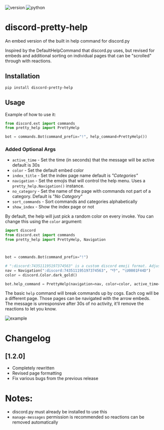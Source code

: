![version](https://img.shields.io/pypi/v/discord-pretty-help) ![python](https://img.shields.io/badge/python-3.6+-blue)

# discord-pretty-help

An embed version of the built in help command for discord.py

Inspired by the DefaultHelpCommand that discord.py uses, but revised for embeds and additional sorting on individual pages that can be "scrolled" through with reactions.

## Installation

`pip install discord-pretty-help`

## Usage

Example of how to use it:

```python
from discord.ext import commands
from pretty_help import PrettyHelp

bot = commands.Bot(command_prefix="!", help_command=PrettyHelp())
```

### Added Optional Args

- `active_time` - Set the time (in seconds) that the message will be active default is 30s
- `color` - Set the default embed color
- `index_title` - Set the index page name default is *"Categories"*
- `navigation` - Set the emojis that will control the help menu. Uses a `pretty_help.Navigation()` instance.
- `no_category` - Set the name of the page with commands not part of a category. Default is "*No Category*"
- `sort_commands` - Sort commands and categories alphabetically
- `show_index` - Show the index page or not


By default, the help will just pick a random color on every invoke. You can change this using the `color` argument:

```python
import discord
from discord.ext import commands
from pretty_help import PrettyHelp, Navigation



bot = commands.Bot(command_prefix="!")

# ":discord:743511195197374563" is a custom discord emoji format. Adjust to match your own custom emoji.
nav = Navigation(":discord:743511195197374563", "👎", "\U0001F44D")
color = discord.Color.dark_gold()

bot.help_command = PrettyHelp(navigation=nav, color=color, active_time=5)

```

The basic `help` command will break commands up by cogs. Each cog will be a different page. Those pages can be navigated with
the arrow embeds. The message is unresponsive after 30s of no activity, it'll remove the reactions to let you know.

![example](https://raw.githubusercontent.com/stroupbslayen/discord-pretty-help/master/images/example.gif)

# Changelog
## [1.2.0]
- Completely rewritten
- Revised page formatting
- Fix various bugs from the previous release

# Notes:

- discord.py must already be installed to use this
- `manage-messages` permission is recommended so reactions can be removed automatically

